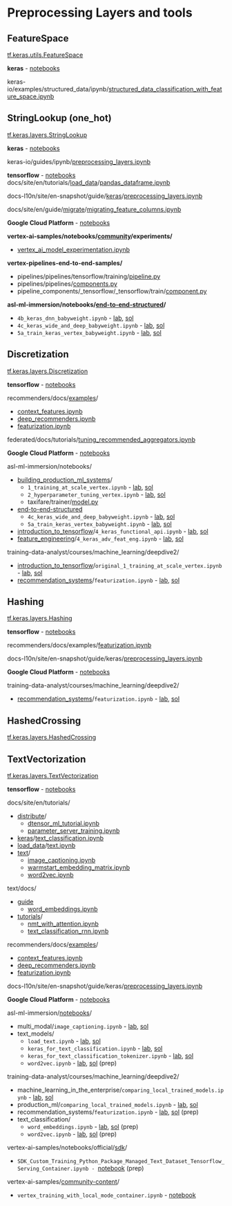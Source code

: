 # Preprocessing Layers and tools

## FeatureSpace

[tf.keras.utils.FeatureSpace](https://www.tensorflow.org/api_docs/python/tf/keras/utils/FeatureSpace)

**keras** - [notebooks](https://github.com/search?l=Jupyter+Notebook&o=desc&q=org%3Akeras-team+FeatureSpace&s=indexed&type=Code)

keras-io/examples/structured_data/ipynb/[structured_data_classification_with_feature_space.ipynb](https://github.com/keras-team/keras-io/blob/master/examples/structured_data/ipynb/structured_data_classification_with_feature_space.ipynb)

## StringLookup (one_hot)

[tf.keras.layers.StringLookup](https://www.tensorflow.org/api_docs/python/tf/keras/layers/StringLookup)


**keras** - [notebooks](https://github.com/search?l=Jupyter+Notebook&o=desc&q=org%3Akeras-team+StringLookup+one_hot&s=indexed&type=Code)

keras-io/guides/ipynb/[preprocessing_layers.ipynb](https://github.com/keras-team/keras-io/blob/master/guides/ipynb/preprocessing_layers.ipynb)

**tensorflow** - [notebooks](https://github.com/search?l=Jupyter+Notebook&o=desc&q=org%3Atensorflow+StringLookup+one_hot&s=indexed&type=Code)
docs/site/en/tutorials/[load_data](https://github.com/tensorflow/docs/tree/master/site/en/tutorials/load_data)/[pandas_dataframe.ipynb](https://github.com/tensorflow/docs/blob/master/site/en/tutorials/load_data/pandas_dataframe.ipynb)


docs-l10n/site/en-snapshot/guide/[keras](https://github.com/tensorflow/docs-l10n/tree/master/site/en-snapshot/guide/keras)/[preprocessing_layers.ipynb](https://github.com/tensorflow/docs-l10n/blob/master/site/en-snapshot/guide/keras/preprocessing_layers.ipynb)


docs/site/en/guide/[migrate](https://github.com/tensorflow/docs/tree/master/site/en/guide/migrate)/[migrating_feature_columns.ipynb](https://github.com/tensorflow/docs/blob/master/site/en/guide/migrate/migrating_feature_columns.ipynb)

**Google Cloud Platform** - [notebooks](https://github.com/search?l=Jupyter+Notebook&o=desc&q=org%3AGoogleCloudPlatform+StringLookup+one_hot&s=indexed&type=Code)

**vertex-ai-samples/notebooks/[community](https://github.com/GoogleCloudPlatform/vertex-ai-samples/tree/main/notebooks/community)/experiments/**
* [vertex_ai_model_experimentation.ipynb](https://github.com/GoogleCloudPlatform/vertex-ai-samples/blob/main/notebooks/community/experiments/vertex_ai_model_experimentation.ipynb)

**vertex-pipelines-end-to-end-samples/**
* pipelines/pipelines/tensorflow/training/[pipeline.py](https://github.com/GoogleCloudPlatform/vertex-pipelines-end-to-end-samples/blob/main/pipelines/pipelines/tensorflow/training/pipeline.py)
* pipelines/pipelines/[components.py](https://github.com/GoogleCloudPlatform/vertex-pipelines-end-to-end-samples/blob/main/pipelines/pipelines/components.py)
* pipeline_components/_tensorflow/_tensorflow/train/[component.py](https://github.com/GoogleCloudPlatform/vertex-pipelines-end-to-end-samples/blob/main/pipeline_components/_tensorflow/_tensorflow/train/component.py)

**asl-ml-immersion/notebooks/[end-to-end-structured](https://github.com/GoogleCloudPlatform/asl-ml-immersion/tree/master/notebooks/end-to-end-structured/solutions)/**
* `4b_keras_dnn_babyweight.ipynb` - [lab](https://github.com/GoogleCloudPlatform/asl-ml-immersion/blob/master/notebooks/end-to-end-structured/labs/4b_keras_dnn_babyweight.ipynb), [sol](https://github.com/GoogleCloudPlatform/asl-ml-immersion/blob/master/notebooks/end-to-end-structured/solutions/4b_keras_dnn_babyweight.ipynb)
* `4c_keras_wide_and_deep_babyweight.ipynb` - [lab](https://github.com/GoogleCloudPlatform/asl-ml-immersion/blob/master/notebooks/end-to-end-structured/labs/4c_keras_wide_and_deep_babyweight.ipynb), [sol](https://github.com/GoogleCloudPlatform/asl-ml-immersion/blob/master/notebooks/end-to-end-structured/solutions/4c_keras_wide_and_deep_babyweight.ipynb)
* `5a_train_keras_vertex_babyweight.ipynb` - [lab](https://github.com/GoogleCloudPlatform/asl-ml-immersion/blob/master/notebooks/end-to-end-structured/labs/5a_train_keras_vertex_babyweight.ipynb), [sol](https://github.com/GoogleCloudPlatform/asl-ml-immersion/blob/master/notebooks/end-to-end-structured/solutions/5a_train_keras_vertex_babyweight.ipynb)


## Discretization

[tf.keras.layers.Discretization](https://www.tensorflow.org/api_docs/python/tf/keras/layers/Discretization)

**tensorflow** - [notebooks](https://github.com/search?l=Jupyter+Notebook&o=desc&q=org%3Atensorflow+Discretization&s=indexed&type=Code)

recommenders/docs/[examples](https://github.com/tensorflow/recommenders/tree/main/docs/examples)/
* [context_features.ipynb](https://github.com/tensorflow/recommenders/blob/main/docs/examples/context_features.ipynb)
* [deep_recommenders.ipynb](https://github.com/tensorflow/recommenders/blob/main/docs/examples/deep_recommenders.ipynb)
* [featurization.ipynb](https://github.com/tensorflow/recommenders/blob/main/docs/examples/featurization.ipynb)

federated/docs/tutorials/[tuning_recommended_aggregators.ipynb](https://github.com/tensorflow/federated/blob/main/docs/tutorials/tuning_recommended_aggregators.ipynb)

**Google Cloud Platform** - [notebooks](https://github.com/search?l=Jupyter+Notebook&o=desc&q=org%3AGoogleCloudPlatform+Discretization&s=indexed&type=Code)

asl-ml-immersion/notebooks/
* [building_production_ml_systems](https://github.com/GoogleCloudPlatform/asl-ml-immersion/tree/master/notebooks/building_production_ml_systems/solutions)/
    * `1_training_at_scale_vertex.ipynb` - [lab](https://github.com/GoogleCloudPlatform/asl-ml-immersion/blob/master/notebooks/building_production_ml_systems/labs/1_training_at_scale_vertex.ipynb), [sol](https://github.com/GoogleCloudPlatform/asl-ml-immersion/blob/master/notebooks/building_production_ml_systems/solutions/1_training_at_scale_vertex.ipynb)
    * `2_hyperparameter_tuning_vertex.ipynb` - [lab](https://github.com/GoogleCloudPlatform/asl-ml-immersion/blob/master/notebooks/building_production_ml_systems/labs/2_hyperparameter_tuning_vertex.ipynb), [sol](https://github.com/GoogleCloudPlatform/asl-ml-immersion/blob/master/notebooks/building_production_ml_systems/solutions/2_hyperparameter_tuning_vertex.ipynb)
    * taxifare/trainer/[model.py](https://github.com/GoogleCloudPlatform/asl-ml-immersion/blob/master/notebooks/building_production_ml_systems/solutions/taxifare/trainer/model.py)
* [end-to-end-structured](https://github.com/GoogleCloudPlatform/asl-ml-immersion/tree/master/notebooks/end-to-end-structured/solutions)
    * `4c_keras_wide_and_deep_babyweight.ipynb` - [lab](https://github.com/GoogleCloudPlatform/asl-ml-immersion/blob/master/notebooks/end-to-end-structured/labs/4c_keras_wide_and_deep_babyweight.ipynb), [sol](https://github.com/GoogleCloudPlatform/asl-ml-immersion/blob/master/notebooks/end-to-end-structured/solutions/4c_keras_wide_and_deep_babyweight.ipynb)
    * `5a_train_keras_vertex_babyweight.ipynb` - [lab](https://github.com/GoogleCloudPlatform/asl-ml-immersion/blob/master/notebooks/end-to-end-structured/labs/5a_train_keras_vertex_babyweight.ipynb), [sol](https://github.com/GoogleCloudPlatform/asl-ml-immersion/blob/master/notebooks/end-to-end-structured/solutions/5a_train_keras_vertex_babyweight.ipynb)
* [introduction_to_tensorflow](https://github.com/GoogleCloudPlatform/asl-ml-immersion/tree/master/notebooks/introduction_to_tensorflow/solutions)/`4_keras_functional_api.ipynb` - [lab](https://github.com/GoogleCloudPlatform/asl-ml-immersion/blob/master/notebooks/introduction_to_tensorflow/labs/4_keras_functional_api.ipynb), [sol](https://github.com/GoogleCloudPlatform/asl-ml-immersion/blob/master/notebooks/introduction_to_tensorflow/solutions/4_keras_functional_api.ipynb)
* [feature_engineering](https://github.com/GoogleCloudPlatform/asl-ml-immersion/tree/master/notebooks/feature_engineering/solutions)/`4_keras_adv_feat_eng.ipynb` - [lab](https://github.com/GoogleCloudPlatform/asl-ml-immersion/blob/master/notebooks/feature_engineering/labs/4_keras_adv_feat_eng.ipynb), [sol](https://github.com/GoogleCloudPlatform/asl-ml-immersion/blob/master/notebooks/feature_engineering/solutions/4_keras_adv_feat_eng.ipynb)

training-data-analyst/courses/machine_learning/deepdive2/

* [introduction_to_tensorflow](https://github.com/GoogleCloudPlatform/training-data-analyst/tree/master/courses/machine_learning/deepdive2/introduction_to_tensorflow/solutions)/`original_1_training_at_scale_vertex.ipynb` - [lab](https://github.com/GoogleCloudPlatform/training-data-analyst/blob/master/courses/machine_learning/deepdive2/introduction_to_tensorflow/labs/original_1_training_at_scale_vertex.ipynb), [sol](https://github.com/GoogleCloudPlatform/training-data-analyst/blob/master/courses/machine_learning/deepdive2/introduction_to_tensorflow/solutions/original_1_training_at_scale_vertex.ipynb)
* [recommendation_systems](https://github.com/GoogleCloudPlatform/training-data-analyst/tree/master/courses/machine_learning/deepdive2/recommendation_systems/solutions)/`featurization.ipynb` - [lab](https://github.com/GoogleCloudPlatform/training-data-analyst/blob/master/courses/machine_learning/deepdive2/recommendation_systems/labs/featurization.ipynb), [sol](https://github.com/GoogleCloudPlatform/training-data-analyst/blob/master/courses/machine_learning/deepdive2/recommendation_systems/solutions/featurization.ipynb)


## Hashing

[tf.keras.layers.Hashing](https://www.tensorflow.org/api_docs/python/tf/keras/layers/Hashing)

**tensorflow** - [notebooks](https://github.com/search?l=Jupyter+Notebook&o=desc&q=org%3Atensorflow+keras+layers+hashing&s=indexed&type=Code)

recommenders/docs/examples/[featurization.ipynb](https://github.com/tensorflow/recommenders/blob/main/docs/examples/featurization.ipynb)

docs-l10n/site/en-snapshot/guide/keras/[preprocessing_layers.ipynb](https://github.com/tensorflow/docs-l10n/blob/master/site/en-snapshot/guide/keras/preprocessing_layers.ipynb)

**Google Cloud Platform** - [notebooks](https://github.com/search?l=Jupyter+Notebook&o=desc&q=org%3AGoogleCloudPlatform+keras+layers+hashing&s=indexed&type=Code)

training-data-analyst/courses/machine_learning/deepdive2/

* [recommendation_systems](https://github.com/GoogleCloudPlatform/training-data-analyst/tree/master/courses/machine_learning/deepdive2/recommendation_systems/solutions)/`featurization.ipynb` - [lab](https://github.com/GoogleCloudPlatform/training-data-analyst/blob/master/courses/machine_learning/deepdive2/recommendation_systems/labs/featurization.ipynb), [sol](https://github.com/GoogleCloudPlatform/training-data-analyst/blob/master/courses/machine_learning/deepdive2/recommendation_systems/solutions/featurization.ipynb)

## HashedCrossing

[tf.keras.layers.HashedCrossing](https://www.tensorflow.org/api_docs/python/tf/keras/layers/HashedCrossing)

## TextVectorization

[tf.keras.layers.TextVectorization](https://www.tensorflow.org/api_docs/python/tf/keras/layers/TextVectorization)

**tensorflow** - [notebooks](https://github.com/search?l=Jupyter+Notebook&o=desc&q=org%3Atensorflow+TextVectorization&s=indexed&type=Code)

docs/site/en/tutorials/
* [distribute](https://github.com/tensorflow/docs/tree/master/site/en/tutorials/distribute)/
    * [dtensor_ml_tutorial.ipynb](https://github.com/tensorflow/docs/blob/master/site/en/tutorials/distribute/dtensor_ml_tutorial.ipynb)
    * [parameter_server_training.ipynb](https://github.com/tensorflow/docs/blob/master/site/en/tutorials/distribute/parameter_server_training.ipynb)
* [keras](https://github.com/tensorflow/docs/tree/master/site/en/tutorials/keras)/[text_classification.ipynb](https://github.com/tensorflow/docs/blob/master/site/en/tutorials/keras/text_classification.ipynb)
* [load_data](https://github.com/tensorflow/docs/tree/master/site/en/tutorials/load_data)/[text.ipynb](https://github.com/tensorflow/docs/blob/master/site/en/tutorials/load_data/text.ipynb)
* [text](https://github.com/tensorflow/docs/tree/master/site/en/tutorials/text)/
    * [image_captioning.ipynb](https://github.com/tensorflow/docs/blob/master/site/en/tutorials/text/image_captioning.ipynb)
    * [warmstart_embedding_matrix.ipynb](https://github.com/tensorflow/docs/blob/master/site/en/tutorials/text/warmstart_embedding_matrix.ipynb)
    * [word2vec.ipynb](https://github.com/tensorflow/docs/blob/master/site/en/tutorials/text/word2vec.ipynb)

text/docs/
* [guide](https://github.com/tensorflow/text/tree/master/docs/guide)
    * [word_embeddings.ipynb](https://github.com/tensorflow/text/blob/master/docs/guide/word_embeddings.ipynb)
* [tutorials](https://github.com/tensorflow/text/tree/master/docs/tutorials)/
    * [nmt_with_attention.ipynb](https://github.com/tensorflow/text/blob/master/docs/tutorials/nmt_with_attention.ipynb)
    * [text_classification_rnn.ipynb](https://github.com/tensorflow/text/blob/master/docs/tutorials/text_classification_rnn.ipynb)

recommenders/docs/[examples](https://github.com/tensorflow/recommenders/tree/main/docs/examples)/
* [context_features.ipynb](https://github.com/tensorflow/recommenders/blob/main/docs/examples/context_features.ipynb)
* [deep_recommenders.ipynb](https://github.com/tensorflow/recommenders/blob/main/docs/examples/deep_recommenders.ipynb)
* [featurization.ipynb](https://github.com/tensorflow/recommenders/blob/main/docs/examples/featurization.ipynb)

docs-l10n/site/en-snapshot/guide/keras/[preprocessing_layers.ipynb](https://github.com/tensorflow/docs-l10n/blob/master/site/en-snapshot/guide/keras/preprocessing_layers.ipynb)

**Google Cloud Platform** - [notebooks](https://github.com/search?l=Jupyter+Notebook&o=desc&q=org%3AGoogleCloudPlatform+TextVectorization&s=indexed&type=Code)

asl-ml-immersion/[notebooks](https://github.com/GoogleCloudPlatform/asl-ml-immersion/tree/master/notebooks)/

* multi_modal/`image_captioning.ipynb` - [lab](https://github.com/GoogleCloudPlatform/asl-ml-immersion/blob/master/notebooks/multi_modal/labs/image_captioning.ipynb), [sol](https://github.com/GoogleCloudPlatform/asl-ml-immersion/blob/master/notebooks/multi_modal/solutions/image_captioning.ipynb)
* text_models/
    * `load_text.ipynb` - [lab](https://github.com/GoogleCloudPlatform/asl-ml-immersion/blob/master/notebooks/text_models/labs/load_text.ipynb), [sol](https://github.com/GoogleCloudPlatform/asl-ml-immersion/blob/master/notebooks/text_models/solutions/load_text.ipynb)
    * `keras_for_text_classification.ipynb` - [lab](https://github.com/GoogleCloudPlatform/asl-ml-immersion/blob/master/notebooks/text_models/labs/keras_for_text_classification.ipynb), [sol](https://github.com/GoogleCloudPlatform/asl-ml-immersion/blob/master/notebooks/text_models/solutions/keras_for_text_classification.ipynb)
    * `keras_for_text_classification_tokenizer.ipynb` - [lab](https://github.com/GoogleCloudPlatform/asl-ml-immersion/blob/master/notebooks/text_models/labs/keras_for_text_classification_tokenizer.ipynb), [sol](https://github.com/GoogleCloudPlatform/asl-ml-immersion/blob/master/notebooks/text_models/solutions/keras_for_text_classification_tokenizer.ipynb)
    * `word2vec.ipynb` - [lab](https://github.com/GoogleCloudPlatform/asl-ml-immersion/blob/master/notebooks/text_models/labs/word2vec.ipynb),  [sol](https://github.com/GoogleCloudPlatform/asl-ml-immersion/blob/master/notebooks/text_models/solutions/word2vec.ipynb) (prep)


training-data-analyst/courses/machine_learning/deepdive2/

* machine_learning_in_the_enterprise/`comparing_local_trained_models.ipynb` - [lab](https://github.com/GoogleCloudPlatform/training-data-analyst/blob/master/courses/machine_learning/deepdive2/machine_learning_in_the_enterprise/labs/comparing_local_trained_models.ipynb), [sol](https://github.com/GoogleCloudPlatform/training-data-analyst/blob/master/courses/machine_learning/deepdive2/machine_learning_in_the_enterprise/solutions/comparing_local_trained_models.ipynb)
* production_ml/`comparing_local_trained_models.ipynb` - [lab](https://github.com/GoogleCloudPlatform/training-data-analyst/blob/master/courses/machine_learning/deepdive2/production_ml/labs/comparing_local_trained_models.ipynb), [sol](https://github.com/GoogleCloudPlatform/training-data-analyst/blob/master/courses/machine_learning/deepdive2/production_ml/solutions/comparing_local_trained_models.ipynb)
* recommendation_systems/`featurization.ipynb` - [lab](https://github.com/GoogleCloudPlatform/training-data-analyst/blob/master/courses/machine_learning/deepdive2/recommendation_systems/labs/featurization.ipynb), [sol](https://github.com/GoogleCloudPlatform/training-data-analyst/blob/master/courses/machine_learning/deepdive2/recommendation_systems/solutions/featurization.ipynb) (prep)
* text_classification/
    * `word_embeddings.ipynb` - [lab](https://github.com/GoogleCloudPlatform/training-data-analyst/blob/master/courses/machine_learning/deepdive2/text_classification/labs/word_embeddings.ipynb), [sol](https://github.com/GoogleCloudPlatform/training-data-analyst/blob/master/courses/machine_learning/deepdive2/text_classification/solutions/word_embeddings.ipynb) (prep)
    * `word2vec.ipynb` - [lab](https://github.com/GoogleCloudPlatform/training-data-analyst/blob/master/courses/machine_learning/deepdive2/text_classification/labs/word2vec.ipynb), [sol](https://github.com/GoogleCloudPlatform/training-data-analyst/blob/master/courses/machine_learning/deepdive2/text_classification/solutions/word2vec.ipynb) (prep)


vertex-ai-samples/notebooks/official/[sdk](https://github.com/GoogleCloudPlatform/vertex-ai-samples/tree/main/notebooks/official/sdk)/

* `SDK_Custom_Training_Python_Package_Managed_Text_Dataset_Tensorflow_Serving_Container.ipynb - `[notebook](https://github.com/GoogleCloudPlatform/vertex-ai-samples/blob/main/notebooks/official/sdk/SDK_Custom_Training_Python_Package_Managed_Text_Dataset_Tensorflow_Serving_Container.ipynb) (prep)


vertex-ai-samples/[community-content](https://github.com/GoogleCloudPlatform/vertex-ai-samples/tree/main/community-content)/

* `vertex_training_with_local_mode_container.ipynb` - [notebook](https://github.com/GoogleCloudPlatform/vertex-ai-samples/blob/main/community-content/tf_keras_text_classification_distributed_single_worker_gpus_with_gcloud_local_run_and_vertex_sdk/vertex_training_with_local_mode_container.ipynb)

